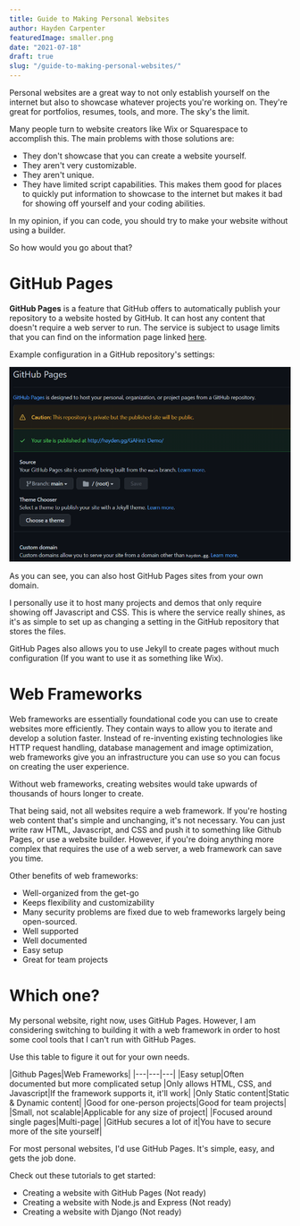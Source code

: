 ```yaml
---
title: Guide to Making Personal Websites
author: Hayden Carpenter
featuredImage: smaller.png
date: "2021-07-18"
draft: true
slug: "/guide-to-making-personal-websites/"
---
```

Personal websites are a great way to not only establish yourself on the internet but also to showcase whatever projects you're working on. They're great for portfolios, resumes, tools, and more. The sky's the limit.

Many people turn to website creators like Wix or Squarespace to accomplish this. The main problems with those solutions are:

* They don't showcase that you can create a website yourself.
* They aren't very customizable.
* They aren't unique.
* They have limited script capabilities.
  This makes them good for places to quickly put information to showcase to the internet but makes it bad for showing off yourself and your coding abilities. 

In my opinion, if you can code, you should try to make your website without using a builder.

So how would you go about that?

# GitHub Pages

**GitHub Pages** is a feature that GitHub offers to automatically publish your repository to a website hosted by GitHub. It can host any content that doesn't require a web server to run. The service is subject to usage limits that you can find on the information page linked [here](https://docs.github.com/en/github/working-with-github-pages/about-github-pages).

Example configuration in a GitHub repository's settings:

![GitHub pages configuration](ghpages.png "Example configuration in a GitHub repository's settings")

As you can see, you can also host GitHub Pages sites from your own domain.

I personally use it to host many projects and demos that only require showing off Javascript and CSS. This is where the service really shines, as it's as simple to set up as changing a setting in the GitHub repository that stores the files. 

GitHub Pages also allows you to use Jekyll to create pages without much configuration (If you want to use it as something like Wix). 

# Web Frameworks

Web frameworks are essentially foundational code you can use to create websites more efficiently. They contain ways to allow you to iterate and develop a solution faster. Instead of re-inventing existing technologies like HTTP request handling, database management and image optimization, web frameworks give you an infrastructure you can use so you can focus on creating the user experience.

Without web frameworks, creating websites would take upwards of thousands of hours longer to create.

That being said, not all websites require a web framework. If you're hosting web content that's simple and unchanging, it's not necessary. You can just write raw HTML, Javascript, and CSS and push it to something like Github Pages, or use a website builder. However, if you're doing anything more complex that requires the use of a web server, a web framework can save you time.

Other benefits of web frameworks:

* Well-organized from the get-go
* Keeps flexibility and customizability 
* Many security problems are fixed due to web frameworks largely being open-sourced.
* Well supported
* Well documented
* Easy setup
* Great for team projects

# Which one?

My personal website, right now, uses GitHub Pages. However, I am considering switching to building it with a web framework in order to host some cool tools that I can't run with GitHub Pages.

Use this table to figure it out for your own needs.

|Github Pages|Web Frameworks|
|---|---|---|
|Easy setup|Often documented but more complicated setup
|Only allows HTML, CSS, and Javascript|If the framework supports it, it'll work|
|Only Static content|Static & Dynamic content|
|Good for one-person projects|Good for team projects|
|Small, not scalable|Applicable for any size of project|
|Focused around single pages|Multi-page|
|GitHub secures a lot of it|You have to secure more of the site yourself|

For most personal websites, I'd use GitHub Pages. It's simple, easy, and gets the job done.

Check out these tutorials to get started:
- Creating a website with GitHub Pages (Not ready)
- Creating a website with Node.js and Express (Not ready)
- Creating a website with Django (Not ready)
